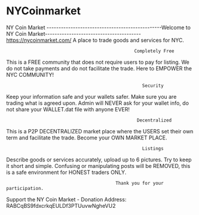 # NYCoinmarket
NY Coin Market
------------------------------------------------Welcome to NY Coin Market---------------------------------------- 
                                                https://nycoinmarket.com/
                                         A place to trade goods and services for NYC.

                                                    Completely Free
This is a FREE community that does not require users to pay for listing. We do not take payments and do not facilitate the trade. Here to EMPOWER the NYC COMMUNITY!

                                                       Security
Keep your information safe and your wallets safer. Make sure you are trading what is agreed upon. Admin will NEVER ask for your wallet info, do not share your WALLET.dat file with anyone EVER!
 
                                                     Decentralized
This is a P2P DECENTRALIZED market place where the USERS set their own term and facilitate the trade. Become your OWN MARKET PLACE.

                                                       Listings
Describe goods or services accurately, upload up to 6 pictures.  Try to keep it short and simple. Confusing or manipulating posts will be REMOVED, this is a safe environment for HONEST traders ONLY. 

                                             Thank you for your participation.

Support the NY Coin Market - Donation Address: RABCqBS9fdxcrkqEULDf3PTUuvwNgheVU2
